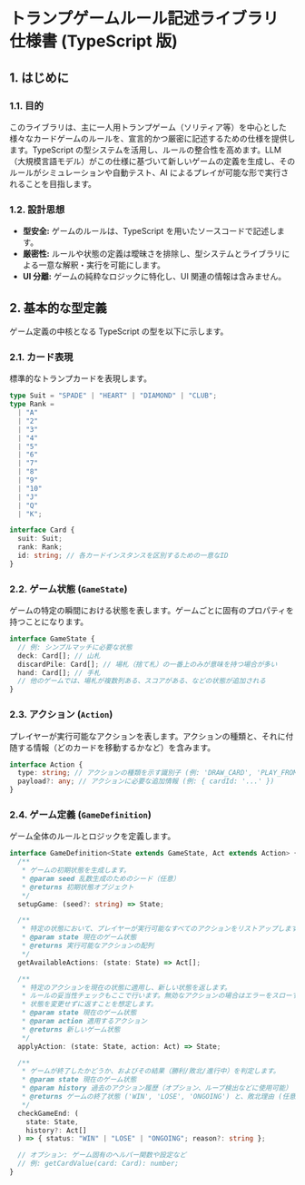 # トランプゲームルール記述ライブラリ 仕様書 (TypeScript 版)

## 1. はじめに

### 1.1. 目的

このライブラリは、主に一人用トランプゲーム（ソリティア等）を中心とした様々なカードゲームのルールを、宣言的かつ厳密に記述するための仕様を提供します。TypeScript の型システムを活用し、ルールの整合性を高めます。LLM（大規模言語モデル）がこの仕様に基づいて新しいゲームの定義を生成し、そのルールがシミュレーションや自動テスト、AI によるプレイが可能な形で実行されることを目指します。

### 1.2. 設計思想

- **型安全:** ゲームのルールは、TypeScript を用いたソースコードで記述します。
- **厳密性:** ルールや状態の定義は曖昧さを排除し、型システムとライブラリによる一意な解釈・実行を可能にします。
- **UI 分離:** ゲームの純粋なロジックに特化し、UI 関連の情報は含みません。

## 2. 基本的な型定義

ゲーム定義の中核となる TypeScript の型を以下に示します。

### 2.1. カード表現

標準的なトランプカードを表現します。

```typescript
type Suit = "SPADE" | "HEART" | "DIAMOND" | "CLUB";
type Rank =
  | "A"
  | "2"
  | "3"
  | "4"
  | "5"
  | "6"
  | "7"
  | "8"
  | "9"
  | "10"
  | "J"
  | "Q"
  | "K";

interface Card {
  suit: Suit;
  rank: Rank;
  id: string; // 各カードインスタンスを区別するための一意なID
}
```

### 2.2. ゲーム状態 (`GameState`)

ゲームの特定の瞬間における状態を表します。ゲームごとに固有のプロパティを持つことになります。

```typescript
interface GameState {
  // 例: シンプルマッチに必要な状態
  deck: Card[]; // 山札
  discardPile: Card[]; // 場札（捨て札）の一番上のみが意味を持つ場合が多い
  hand: Card[]; // 手札
  // 他のゲームでは、場札が複数列ある、スコアがある、などの状態が追加される
}
```

### 2.3. アクション (`Action`)

プレイヤーが実行可能なアクションを表します。アクションの種類と、それに付随する情報（どのカードを移動するかなど）を含みます。

```typescript
interface Action {
  type: string; // アクションの種類を示す識別子 (例: 'DRAW_CARD', 'PLAY_FROM_HAND')
  payload?: any; // アクションに必要な追加情報 (例: { cardId: '...' })
}
```

### 2.4. ゲーム定義 (`GameDefinition`)

ゲーム全体のルールとロジックを定義します。

```typescript
interface GameDefinition<State extends GameState, Act extends Action> {
  /**
   * ゲームの初期状態を生成します。
   * @param seed 乱数生成のためのシード（任意）
   * @returns 初期状態オブジェクト
   */
  setupGame: (seed?: string) => State;

  /**
   * 特定の状態において、プレイヤーが実行可能なすべてのアクションをリストアップします。
   * @param state 現在のゲーム状態
   * @returns 実行可能なアクションの配列
   */
  getAvailableActions: (state: State) => Act[];

  /**
   * 特定のアクションを現在の状態に適用し、新しい状態を返します。
   * ルールの妥当性チェックもここで行います。無効なアクションの場合はエラーをスローするか、
   * 状態を変更せずに返すことを想定します。
   * @param state 現在のゲーム状態
   * @param action 適用するアクション
   * @returns 新しいゲーム状態
   */
  applyAction: (state: State, action: Act) => State;

  /**
   * ゲームが終了したかどうか、およびその結果（勝利/敗北/進行中）を判定します。
   * @param state 現在のゲーム状態
   * @param history 過去のアクション履歴（オプション、ループ検出などに使用可能）
   * @returns ゲームの終了状態 ('WIN', 'LOSE', 'ONGOING') と、敗北理由 (任意)
   */
  checkGameEnd: (
    state: State,
    history?: Act[]
  ) => { status: "WIN" | "LOSE" | "ONGOING"; reason?: string };

  // オプション: ゲーム固有のヘルパー関数や設定など
  // 例: getCardValue(card: Card): number;
}
```
